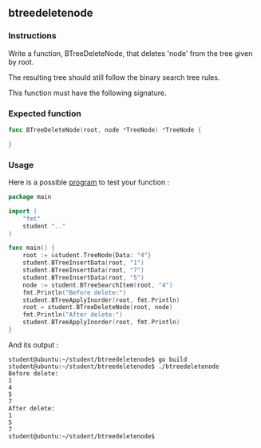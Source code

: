 ## btreedeletenode

### Instructions

Write a function, BTreeDeleteNode, that deletes 'node' from the tree given by root.

The resulting tree should still follow the binary search tree rules.

This function must have the following signature.

### Expected function

```go
func BTreeDeleteNode(root, node *TreeNode) *TreeNode {

}

```

### Usage

Here is a possible [program](TODO-LINK) to test your function :

```go
package main

import (
	"fmt"
	student ".."
)

func main() {
	root := &student.TreeNode{Data: "4"}
	student.BTreeInsertData(root, "1")
	student.BTreeInsertData(root, "7")
	student.BTreeInsertData(root, "5")
	node := student.BTreeSearchItem(root, "4")
	fmt.Println("Before delete:")
	student.BTreeApplyInorder(root, fmt.Println)
	root = student.BTreeDeleteNode(root, node)
	fmt.Println("After delete:")
	student.BTreeApplyInorder(root, fmt.Println)
}
```

And its output :

```console
student@ubuntu:~/student/btreedeletenode$ go build
student@ubuntu:~/student/btreedeletenode$ ./btreedeletenode
Before delete:
1
4
5
7
After delete:
1
5
7
student@ubuntu:~/student/btreedeletenode$
```
